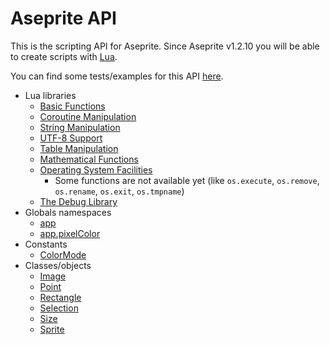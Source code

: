 # Aseprite API

This is the scripting API for Aseprite. Since Aseprite v1.2.10 you
will be able to create scripts with [Lua](https://www.lua.org/).

You can find some tests/examples for this API
[here](https://github.com/aseprite/tests/tree/master/scripts).

* Lua libraries
  * [Basic Functions](https://www.lua.org/manual/5.3/manual.html#6.1)
  * [Coroutine Manipulation](https://www.lua.org/manual/5.3/manual.html#6.2)
  * [String Manipulation](https://www.lua.org/manual/5.3/manual.html#6.4)
  * [UTF-8 Support](https://www.lua.org/manual/5.3/manual.html#6.5)
  * [Table Manipulation](https://www.lua.org/manual/5.3/manual.html#6.6)
  * [Mathematical Functions](https://www.lua.org/manual/5.3/manual.html#6.7)
  * [Operating System Facilities](https://www.lua.org/manual/5.3/manual.html#6.9)
    * Some functions are not available yet (like `os.execute`,
      `os.remove`, `os.rename`, `os.exit`, `os.tmpname`)
  * [The Debug Library](https://www.lua.org/manual/5.3/manual.html#6.10)
* Globals namespaces
  * [app](api/app.md)
  * [app.pixelColor](api/pixelcolor.md)
* Constants
  * [ColorMode](api/colormode.md)
* Classes/objects
  * [Image](api/image.md)
  * [Point](api/point.md)
  * [Rectangle](api/rectangle.md)
  * [Selection](api/selection.md)
  * [Size](api/size.md)
  * [Sprite](api/sprite.md)
